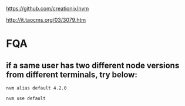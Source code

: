 https://github.com/creationix/nvm

http://it.taocms.org/03/3079.htm

# FQA 

## if a same user has two different node versions from different terminals, try below:

```
nvm alias default 4.2.0
```

```
nvm use default
```
